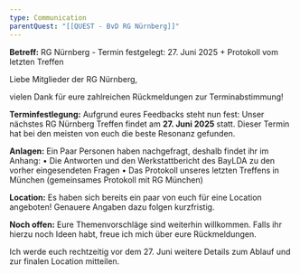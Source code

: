```yaml
---
type: Communication
parentQuest: "[[QUEST - BvD RG Nürnberg]]"
---
```


**Betreff:** RG Nürnberg - Termin festgelegt: 27. Juni 2025 + Protokoll vom letzten Treffen

Liebe Mitglieder der RG Nürnberg,

vielen Dank für eure zahlreichen Rückmeldungen zur Terminabstimmung!

**Terminfestlegung:**
Aufgrund eures Feedbacks steht nun fest: Unser nächstes RG Nürnberg Treffen findet am **27. Juni 2025** statt. Dieser Termin hat bei den meisten von euch die beste Resonanz gefunden.

**Anlagen:**
Ein Paar Personen haben nachgefragt, deshalb findet ihr im Anhang:
• Die Antworten und den Werkstattbericht des BayLDA zu den vorher eingesendeten Fragen
• Das Protokoll unseres letzten Treffens in München (gemeinsames Protokoll mit RG München)

**Location:**
Es haben sich bereits ein paar von euch für eine Location angeboten! Genauere Angaben dazu folgen kurzfristig.

**Noch offen:**
Eure Themenvorschläge sind weiterhin willkommen. Falls ihr hierzu noch Ideen habt, freue ich mich über eure Rückmeldungen.

Ich werde euch rechtzeitig vor dem 27. Juni weitere Details zum Ablauf und zur finalen Location mitteilen.